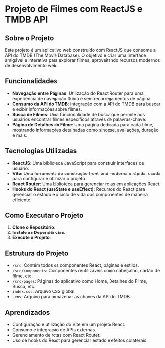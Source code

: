 # Projeto de Filmes com ReactJS e TMDB API

## Sobre o Projeto
Este projeto é um aplicativo web construído com ReactJS que consome a API do TMDB (The Movie Database). O objetivo é criar uma interface amigável e interativa para explorar filmes, aproveitando recursos modernos de desenvolvimento web.

## Funcionalidades
- **Navegação entre Páginas**: Utilização do React Router para uma experiência de navegação fluida e sem recarregamentos de página.
- **Consumo da API do TMDB**: Integração com a API do TMDB para buscar e exibir informações sobre filmes.
- **Busca de Filmes**: Uma funcionalidade de busca que permite aos usuários encontrar filmes específicos através de palavras-chave.
- **Página de Detalhes do Filme**: Uma página dedicada para cada filme, mostrando informações detalhadas como sinopse, avaliações, duração e mais.

## Tecnologias Utilizadas
- **ReactJS**: Uma biblioteca JavaScript para construir interfaces de usuário.
- **Vite**: Uma ferramenta de construção front-end moderna e rápida, usada para configurar e otimizar o projeto.
- **React Router**: Uma biblioteca para gerenciar rotas em aplicações React.
- **Hooks do React (useState e useEffect)**: Recursos do React para gerenciar o estado e o ciclo de vida dos componentes de maneira eficiente.

## Como Executar o Projeto
1. **Clone o Repositório**:
2. **Instale as Dependências**:
3. **Execute o Projeto**:


## Estrutura do Projeto
- `/src`: Contém todos os componentes React, páginas e estilos.
- `/src/components`: Componentes reutilizáveis como cabeçalho, cartão de filme, etc.
- `/src/pages`: Páginas do aplicativo como Home, Detalhes do Filme, Busca, etc.
- `index.css`: Arquivo CSS global.
- `.env`: Arquivo para armazenar as chaves da API do TMDB.

## Aprendizados
- Configuração e utilização do Vite em um projeto React.
- Consumo e integração de APIs externas.
- Gerenciamento de rotas com React Router.
- Uso de hooks do React para gerenciar estado e efeitos colaterais.
